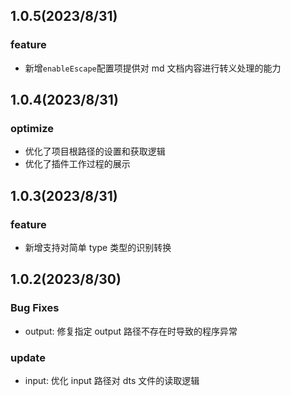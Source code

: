 ## 1.0.5(2023/8/31)

### feature

- 新增`enableEscape`配置项提供对 md 文档内容进行转义处理的能力

## 1.0.4(2023/8/31)

### optimize

- 优化了项目根路径的设置和获取逻辑
- 优化了插件工作过程的展示

## 1.0.3(2023/8/31)

### feature

- 新增支持对简单 type 类型的识别转换

## 1.0.2(2023/8/30)

### Bug Fixes

- output: 修复指定 output 路径不存在时导致的程序异常

### update

- input: 优化 input 路径对 dts 文件的读取逻辑
